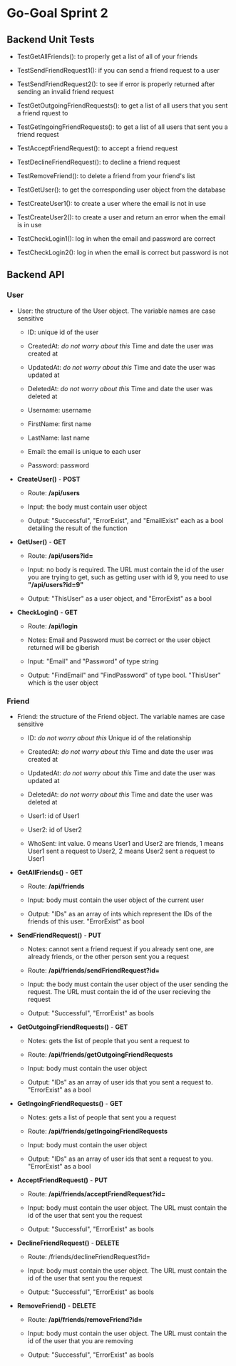 # Go-Goal Sprint 2

## Backend Unit Tests

- TestGetAllFriends(): to properly get a list of all of your friends

- TestSendFriendRequest1(): if you can send a friend request to a user

- TestSendFriendRequest2(): to see if error is properly returned after sending an invalid friend request

- TestGetOutgoingFriendRequests(): to get a list of all users that you sent a friend rquest to

- TestGetIngoingFriendRequests(): to get a list of all users that sent you a friend request

- TestAcceptFriendRequest(): to accept a friend request

- TestDeclineFriendRequest(): to decline a friend request

- TestRemoveFriend(): to delete a friend from your friend's list

- TestGetUser(): to get the corresponding user object from the database

- TestCreateUser1(): to create a user where the email is not in use

- TestCreateUser2(): to create a user and return an error when the email is in use

- TestCheckLogin1(): log in when the email and password are correct

- TestCheckLogin2(): log in when the email is correct but password is not

## Backend API
### User
- User: the structure of the User object. The variable names are case sensitive

  - ID: unique id of the user
  
  - CreatedAt: *do not worry about this* Time and date the user was created at
  
  - UpdatedAt: *do not worry about this* Time and date the user was updated at
  
  - DeletedAt: *do not worry about this* Time and date the user was deleted at
  
  - Username: username
  
  - FirstName: first name
  
  - LastName: last name
  
  - Email: the email is unique to each user
  
  - Password: password
  
- __CreateUser()__ - __POST__

  - Route: __/api/users__
  
  - Input: the body must contain user object
  
  - Output: "Successful", "ErrorExist", and "EmailExist" each as a bool detailing the result of the function

- __GetUser()__ - __GET__

  - Route: __/api/users?id=__
  
  - Input: no body is required. The URL must contain the id of the user you are trying to get, such as getting user with id 9, you need to use __"/api/users?id=9"__
  
  - Output: "ThisUser" as a user object, and "ErrorExist" as a bool

- __CheckLogin()__ - __GET__

  - Route: __/api/login__ 

  - Notes: Email and Password must be correct or the user object returned will be giberish

  - Input: "Email" and "Password" of type string

  - Output: "FindEmail" and "FindPassword" of type bool. "ThisUser" which is the user object
  
### Friend
- Friend: the structure of the Friend object. The variable names are case sensitive

  - ID: *do not worry about this* Unique id of the relationship
  
  - CreatedAt: *do not worry about this* Time and date the user was created at
  
  - UpdatedAt: *do not worry about this* Time and date the user was updated at
  
  - DeletedAt: *do not worry about this* Time and date the user was deleted at
  
  - User1: id of User1
  
  - User2: id of User2
  
  - WhoSent: int value. 0 means User1 and User2 are friends, 1 means User1 sent a request to User2, 2 means User2 sent a request to User1
  
- __GetAllFriends()__ - __GET__

  - Route: __/api/friends__
  
  - Input: body must contain the user object of the current user
  
  - Output: "IDs" as an array of ints which represent the IDs of the friends of this user. "ErrorExist" as bool
  
- __SendFriendRequest()__ - __PUT__

  - Notes: cannot sent a friend request if you already sent one, are already friends, or the other person sent you a request
  
  - Route: __/api/friends/sendFriendRequest?id=__
  
  - Input: the body must contain the user object of the user sending the request. The URL must contain the id of the user recieving the request
  
  - Output: "Successful", "ErrorExist" as bools
  
- __GetOutgoingFriendRequests()__ - __GET__

  - Notes: gets the list of people that you sent a request to
  
  - Route: __/api/friends/getOutgoingFriendRequests__
  
  - Input: body must contain the user object
  
  - Output: "IDs" as an array of user ids that you sent a request to. "ErrorExist" as a bool
  
- __GetIngoingFriendRequests()__ - __GET__

  - Notes: gets a list of people that sent you a request
  
  - Route: __/api/friends/getIngoingFriendRequests__
  
  - Input: body must contain the user object
  
  - Output: "IDs" as an array of user ids that sent a request to you. "ErrorExist" as a bool
  
- __AcceptFriendRequest()__ - __PUT__

  - Route: __/api/friends/acceptFriendRequest?id=__
  
  - Input: body must contain the user object. The URL must contain the id of the user that sent you the request

  - Output: "Successful", "ErrorExist" as bools

- __DeclineFriendRequest()__ - __DELETE__

  - Route: /friends/declineFriendRequest?id=
  
  - Input: body must contain the user object. The URL must contain the id of the user that sent you the request

  - Output: "Successful", "ErrorExist" as bools

- __RemoveFriend()__ - __DELETE__

  - Route: __/api/friends/removeFriend?id=__
  
  - Input: body must contain the user object. The URL must contain the id of the user that you are removing

  - Output: "Successful", "ErrorExist" as bools

